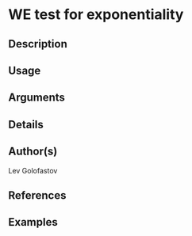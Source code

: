 # WE test for exponentiality

## Description

## Usage

## Arguments

## Details

## Author(s)
Lev Golofastov

## References

## Examples
